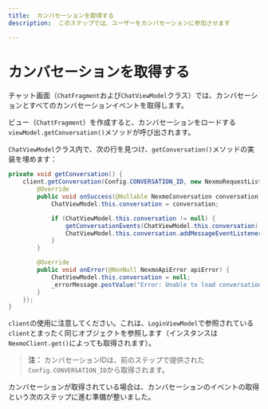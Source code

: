```yaml
---
title:  カンバセーションを取得する
description:  このステップでは、ユーザーをカンバセーションに参加させます

---
```


カンバセーションを取得する
=============

チャット画面（`ChatFragment`および`ChatViewModel`クラス）では、カンバセーションとすべてのカンバセーションイベントを取得します。

ビュー（`ChattFragment`）を作成すると、カンバセーションをロードする`viewModel.getConversation()`メソッドが呼び出されます。

`ChatViewModel`クラス内で、次の行を見つけ、`getConversation()`メソッドの実装を埋めます：

```java
private void getConversation() {
    client.getConversation(Config.CONVERSATION_ID, new NexmoRequestListener<NexmoConversation>() {
        @Override
        public void onSuccess(@Nullable NexmoConversation conversation) {
            ChatViewModel.this.conversation = conversation;

            if (ChatViewModel.this.conversation != null) {
                getConversationEvents(ChatViewModel.this.conversation);
                ChatViewModel.this.conversation.addMessageEventListener(messageListener);
            }
        }

        @Override
        public void onError(@NonNull NexmoApiError apiError) {
            ChatViewModel.this.conversation = null;
            _errorMessage.postValue("Error: Unable to load conversation " + apiError.getMessage());
        }
    });
}
```

`client`の使用に注意してください。これは、`LoginViewModel`で参照されている`client`とまったく同じオブジェクトを参照します（インスタンスは`NexmoClient.get()`によっても取得されます）。

> **注：** カンバセーションIDは、前のステップで提供された`Config.CONVERSATION_ID`から取得されます。

カンバセーションが取得されている場合は、カンバセーションのイベントの取得という次のステップに進む準備が整いました。

